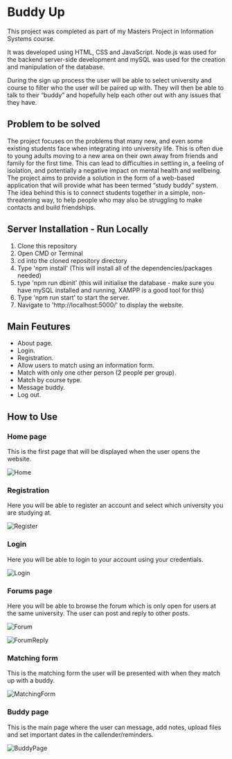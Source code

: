 # Buddy Up
This project was completed as part of my Masters Project in Information Systems course.

It was developed using HTML, CSS and JavaScript. Node.js was used for the backend server-side development and mySQL was used for the creation and manipulation
of the database.

During the sign up process the user will be able to select university and course to filter who the user will be paired up with. They will then be able to talk to their “buddy” and hopefully help each other out with any issues that they have.

## Problem to be solved
The project focuses on the problems that many new, and even some existing students face when integrating into university life. This is often due to young adults moving to a new area on their own away from friends and family for the first time. This can lead to difficulties in settling in, a feeling of isolation, and potentially a negative impact on mental health and wellbeing. The project aims to provide a solution in the form of a web-based application that will provide what has been termed “study buddy” system. The idea behind this is to connect students together in a simple, non-threatening way, to help people who may also be struggling to make contacts and build friendships.

## Server Installation - Run Locally
1. Clone this repository
2. Open CMD or Terminal
2. cd into the cloned repository directory
3. Type 'npm install' (This will install all of the dependencies/packages needed)
4. type 'npm run dbinit' (this will initialise the database - make sure you have mySQL installed and running, XAMPP is a good tool for this)
5. Type 'npm run start' to start the server.
6. Navigate to 'http://localhost:5000/' to display the website.

## Main Feutures
+ About page.
+ Login.
+ Registration.
+ Allow users to match using an information form.
+ Match with only one other person (2 people per group).
+ Match by course type.
+ Message buddy.
+ Log out.

## How to Use
### Home page
This is the first page that will be displayed when the user opens the website.

![Home](https://user-images.githubusercontent.com/43879432/183256132-6a807de8-5fd0-4015-8e16-debc5cd870ff.jpg)

### Registration
Here you will be able to register an account and select which university you are studying at.

![Register](https://user-images.githubusercontent.com/43879432/183256158-b0d41046-594e-4dc3-8075-da409506d061.jpg)

### Login
Here you will be able to login to your account using your credentials.

![Login](https://user-images.githubusercontent.com/43879432/183256253-bf177cd4-97ed-458f-8217-b640c4d4bf1e.jpg)

### Forums page
Here you will be able to browse the forum which is only open for users at the same university. The user can post and reply to other posts.

![Forum](https://user-images.githubusercontent.com/43879432/183256298-350dbc87-7e5e-4aeb-aaa7-dd04310264ec.jpg)

![ForumReply](https://user-images.githubusercontent.com/43879432/183256311-2c8cbc3b-d5fd-462d-94aa-9efcfdb48218.jpg)

### Matching form
This is the matching form the user will be presented with when they match up with a buddy.

![MatchingForm](https://user-images.githubusercontent.com/43879432/183256346-6cf3e179-2bac-42bc-8979-f02f660defbf.jpg)

### Buddy page
This is the main page where the user can message, add notes, upload files and set important dates in the callender/reminders.

![BuddyPage](https://user-images.githubusercontent.com/43879432/183256411-cdd3b266-0ab6-4bef-a2e2-270e39685c05.jpg)



